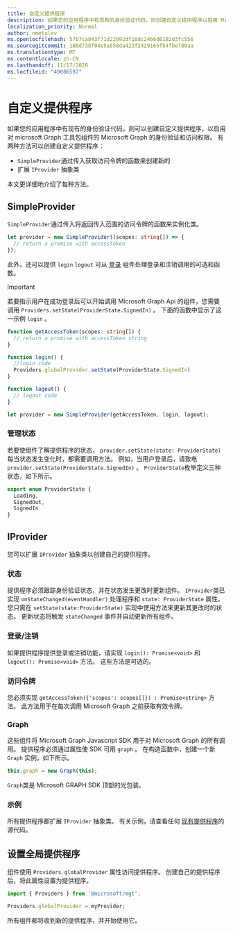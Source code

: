 ```yaml
---
title: 自定义提供程序
description: 如果您的应用程序中有现有的身份验证代码，则创建自定义提供程序以启用 Microsoft Graph 工具包组件的身份验证和图形访问。
localization_priority: Normal
author: nmetulev
ms.openlocfilehash: 57b7ca843f71d22992df18dc2466d0182d3fc556
ms.sourcegitcommit: 186d738f04e5a558da423f2429165fb4fbe780aa
ms.translationtype: MT
ms.contentlocale: zh-CN
ms.lasthandoff: 11/17/2020
ms.locfileid: "49086597"
---
```

# <a name="custom-provider"></a>自定义提供程序

如果您的应用程序中有现有的身份验证代码，则可以创建自定义提供程序，以启用对 microsoft Graph 工具包组件的 Microsoft Graph 的身份验证和访问权限。 有两种方法可以创建自定义提供程序：

- `SimpleProvider`通过传入获取访问令牌的函数来创建新的
- 扩展 `IProvider` 抽象类

本文更详细地介绍了每种方法。

## <a name="simpleprovider"></a>SimpleProvider

`SimpleProvider`通过传入将返回传入范围的访问令牌的函数来实例化类。 

```ts
let provider = new SimpleProvider((scopes: string[]) => {
  // return a promise with accessToken
});
```

此外，还可以提供 `login` `logout` 可从 [登录](../components/login.md) 组件处理登录和注销调用的可选和函数。

> [!IMPORTANT] 
> 若要指示用户在成功登录后可以开始调用 Microsoft Graph Api 的组件，您需要调用 `Providers.setState(ProviderState.SignedIn)` 。 下面的函数中显示了这一示例 `login` 。

```ts
function getAccessToken(scopes: string[]) {
  // return a promise with accessToken string
}

function login() {
  //login code
  Providers.globalProvider.setState(ProviderState.SignedIn)
}

function logout() {
  // logout code
}

let provider = new SimpleProvider(getAccessToken, login, logout);
```

### <a name="manage-state"></a>管理状态

若要使组件了解提供程序的状态， `provider.setState(state: ProviderState)` 每当状态发生变化时，都需要调用方法。 例如，当用户登录后，请致电 `provider.setState(ProviderState.SignedIn)` 。 `ProviderState`枚举定义三种状态，如下所示。

```ts
export enum ProviderState {
  Loading,
  SignedOut,
  SignedIn
}
```

## <a name="iprovider"></a>IProvider

您可以扩展 `IProvider` 抽象类以创建自己的提供程序。

### <a name="state"></a>状态

提供程序必须跟踪身份验证状态，并在状态发生更改时更新组件。 `IProvider`类已实现 `onStateChanged(eventHandler)` 处理程序和 `state: ProviderState` 属性。 您只需在 `setState(state:ProviderState)` 实现中使用方法来更新其更改时的状态。 更新状态将触发 `stateChanged` 事件并自动更新所有组件。

### <a name="loginlogout"></a>登录/注销

如果提供程序提供登录或注销功能，请实现 `login(): Promise<void>` 和 `logout(): Promise<void>` 方法。 这些方法是可选的。

### <a name="access-token"></a>访问令牌

您必须实现 `getAccessToken({'scopes': scopes[]}) : Promise<string>` 方法。 此方法用于在每次调用 Microsoft Graph 之前获取有效令牌。

### <a name="graph"></a>Graph

这些组件将 Microsoft Graph Javascript SDK 用于对 Microsoft Graph 的所有调用。 提供程序必须通过属性使 SDK 可用 `graph` 。 在构造函数中，创建一个新 `Graph` 实例，如下所示。

```js
this.graph = new Graph(this);
```

`Graph`类是 Microsoft GRAPH SDK 顶部的光包装。

### <a name="example"></a>示例

所有提供程序都扩展 `IProvider` 抽象类。 有关示例，请查看任何 [现有提供程序](https://github.com/microsoftgraph/microsoft-graph-toolkit/tree/main/packages/mgt/src/providers)的源代码。

## <a name="set-the-global-provider"></a>设置全局提供程序

组件使用 `Providers.globalProvider` 属性访问提供程序。 创建自己的提供程序后，将此属性设置为提供程序。

```ts
import { Providers } from '@microsoft/mgt';

Providers.globalProvider = myProvider;
```

所有组件都将收到新的提供程序，并开始使用它。
